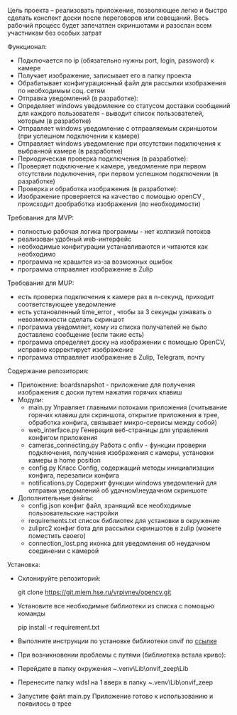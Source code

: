 Цель проекта – реализовать приложение, позволяющее легко и быстро сделать конспект доски после переговоров или совещаний. Весь рабочий процесс будет запечатлен скриншотами и разослан всем участникам без особых затрат


Функционал:
- Подключается по ip (обязательно нужны port, login, password) к камере
- Получает изображение, записывает его в папку проекта
- Обрабатывает конфигурационный файл для рассылки изображения по необходимым соц. сетям
- Отправка уведомлений (в разработке):
- Определяет windows уведомление со статусом доставки сообщений для каждого пользователя - выводит список пользователей, которым (в разработке) 
- Отправляет windows уведомление с отправляемым скриншотом (при успешном подключении к камере)
- Отправляет windows уведомление при отсутствии подключения к выбранной камере (в разработке)
- Периодическая проверка подключения (в разработке): 
- Проверяет подключение к камере, уведомление при первом отсутствии подключения, при первом успешном подключении (в разработке)
- Проверка и обработка изображения (в разработке):
- Изображение проверяется на качество с помощью openCV , происходит дообработка изображения (по необходимости)


Требования для MVP:
- полностью рабочая логика программы - нет коллизий потоков
- реализован удобный web-интерфейс
- необходимые конфигурации устанавливаются и читаются как необходимо
- программа не крашится из-за возможных ошибок
- программа отправляет изображение в Zulip

Требования для MUP:
- есть проверка подключения к камере раз в n-секунд, приходит соответствующее уведомление
- есть установленный time_error , чтобы за 3 секунды узнавать о невозможности сделать скриншот
- программа уведомляет, кому из списка получателей не было доставлено сообщение (если такие есть)
- программа определяет доску на изображении с помощью OpenCV, исправно корректирует изображение
- программа отправляет изображение в Zulip, Telegram, почту

Содержание репозитория:
- Приложение:
     boardsnapshot - приложение для получения изображения с доски путем нажатия горячих клавиш
- Модули:
     - main.py
     Управляет главными потоками приложения (считывание горячих клавиш для скриншота, открытие приложения в трее, обработка конфига, связывает микро-сервисы между 
     собой) 
    - web_interface.py
      Генерация веб-страницы для управления конфигом приложения
    - cameras_connecting.py
      Работа с onfiv - функции проверки подключения, получения изображения с камеры, установки камеры в home position
    - config.py
      Класс Config, содержащий методы инициализации конфига, перезаписи конфига 
    - notifications.py
      Содержит функции windows уведомлений для отправки уведомлений об удачном\неудачном скриншоте 
- Дополнительные файлы:
  - config.json 
    конфиг файл, хранящий все необходимые пользовательские настройки
  - requirements.txt 
    список библиотек для установки в окружение
  - zuliprc2 
    конфиг бота для рассылки скриншотов в zulip (можете поместить своего)
  - connection_lost.png
    иконка для уведомления об неудачном соединении с камерой

Установка:
- Cклонируйте репозиторий:

     git clone https://git.miem.hse.ru/vrpivnev/opencv.git
- Установите все необходимые библиотеки из списка с помощью команды
  
     pip install -r requirement.txt
- Выполните инструкции по установке библиотеки onvif по [ссылке](https://github.com/FalkTannhaeuser/python-onvif-zeep)
- При возникновении проблемы с путями (библиотека встала криво):
 - Перейдите в папку окружения ~\.venv\Lib\onvif_zeep\Lib
 - Перенесите папку wdsl на 1 вверх в папку ~\.venv\Lib\onvif_zeep
- Запустите файл main.py
Приложение готово к использованию и появилось в трее


